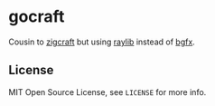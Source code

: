 # gocraft

Cousin to [zigcraft](https://github.com/crockeo/zigcraft)
but using [raylib](https://https://www.raylib.com/)
instead of [bgfx](https://github.com/bkaradzic/bgfx).

## License

MIT Open Source License, see `LICENSE` for more info.

